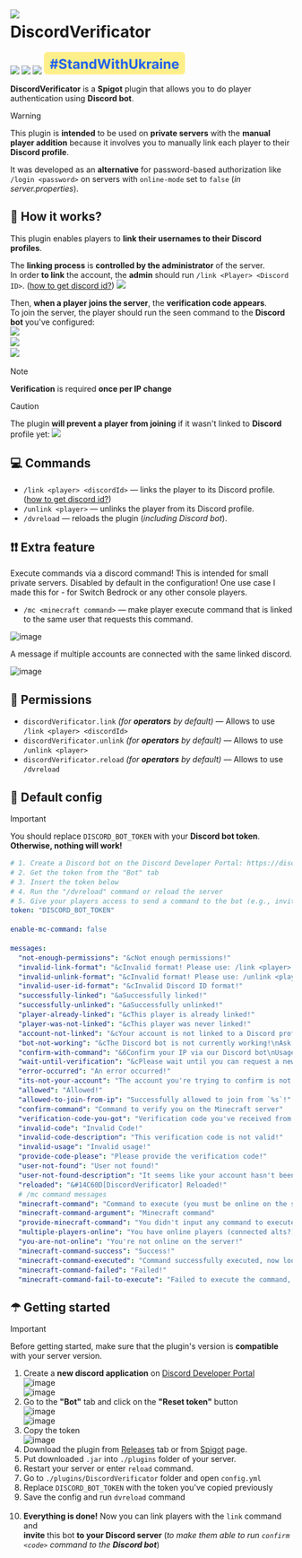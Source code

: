 <h1><img width=80 src="https://github.com/MrQuackDuck/DiscordVerificator/assets/61251075/2a163eb9-515e-409a-b581-94a4fa513d91" /> <div>DiscordVerificator</div></h1>

<p>
  <a href="https://www.java.com/"><img src="https://img.shields.io/badge/Java-gray?color=C8273F" /></a>
  <a href="https://hub.spigotmc.org/javadocs/spigot/"><img src="https://img.shields.io/badge/Spigot_API-gray?color=F07427&logo=spigotmc&logoColor=FFFFFF" /></a>
  <a href="https://jda.wiki/"><img src="https://img.shields.io/badge/JDA-gray?color=5662F6&logo=discord&logoColor=FFFFFF" /></a>
  <a href="https://github.com/vshymanskyy/StandWithUkraine"><img src="https://raw.githubusercontent.com/vshymanskyy/StandWithUkraine/main/badges/StandWithUkraine.svg"></a>
</p>

 **DiscordVerificator** is a **Spigot** plugin that allows you to do player authentication using **Discord bot**.<br>

> [!WARNING]
> This plugin is **intended** to be used on **private servers** with the **manual player addition** because it involves you to manually link each player to their **Discord profile**.

 It was developed as an **alternative** for password-based authorization like `/login <password>` on servers with `online-mode` set to `false` (_in server.properties_).

 ## 🤔 How it works?

This plugin enables players to **link their usernames to their Discord profiles**. <br/>

The **linking process** is **controlled by the administrator** of the server. <br/>
In order **to link** the account, the **admin** should run `/link <Player> <Discord ID>`. ([how to get discord id?](https://youtu.be/RzTWH0g2xbo?si=oQT2rCSuf6B3Z5kY))
<img src="https://github.com/MrQuackDuck/DiscordVerificator/assets/61251075/50193702-ed0f-4b60-9884-58754a25328d">

Then, **when a player joins the server**, the **verification code appears**.<br>
To join the server, the player should run the seen command to the **Discord bot** you've configured: <br>
<img height=250 src="https://github.com/MrQuackDuck/DiscordVerificator/assets/61251075/1ad48c69-198b-48dc-8f5a-837312f094fa"><br>
<img src="https://github.com/MrQuackDuck/DiscordVerificator/assets/61251075/235dfef9-f390-4e2b-9bbe-d8e525425fe8"><br>
<img src="https://github.com/MrQuackDuck/DiscordVerificator/assets/61251075/c2758242-a3cd-4ef3-b6ec-83eb68e9438f">

> [!NOTE]
> **Verification** is required **once per IP change**

> [!CAUTION]
> The plugin **will prevent a player from joining** if it wasn't linked to **Discord** profile yet:
> <img height=200 src="https://github.com/MrQuackDuck/DiscordVerificator/assets/61251075/ef98c616-3c90-41cf-a111-ae49f416dc3c">

## 💻 Commands
- `/link <player> <discordId>` — links the player to its Discord profile. ([how to get discord id?](https://youtu.be/RzTWH0g2xbo?si=oQT2rCSuf6B3Z5kY))
- `/unlink <player>` — unlinks the player from its Discord profile.
- `/dvreload` — reloads the plugin (_including Discord bot_).

## ❗❗ Extra feature
Execute commands via a discord command! This is intended for small private servers. Disabled by default in the configuration!
One use case I made this for - for Switch Bedrock or any other console players.
- `/mc <minecraft command>` — make player execute command that is linked to the same user that requests this command.

![image](https://github.com/user-attachments/assets/bd1bd690-2aa6-49ec-8702-44d93c7dfd74)

A message if multiple accounts are connected with the same linked discord.

![image](https://github.com/user-attachments/assets/8f9ed2ce-38c1-40ce-a648-d298d43c7b26)
  
## 🔞 Permissions
- `discordVerificator.link` _(for **operators** by default)_ — Allows to use `/link <player> <discordId>`
- `discordVerificator.unlink` _(for **operators** by default)_ — Allows to use `/unlink <player>`
- `discordVerificator.reload` _(for **operators** by default)_ — Allows to use `/dvreload`

## 📄 Default config
> [!IMPORTANT]
> You should replace `DISCORD_BOT_TOKEN` with your **Discord bot token**.<br>
> **Otherwise, nothing will work!**

```yml
# 1. Create a Discord bot on the Discord Developer Portal: https://discord.com/developers/applications
# 2. Get the token from the "Bot" tab
# 3. Insert the token below
# 4. Run the "/dvreload" command or reload the server
# 5. Give your players access to send a command to the bot (e.g., invite it to your Discord server)
token: "DISCORD_BOT_TOKEN"

enable-mc-command: false

messages:
  "not-enough-permissions": "&cNot enough permissions!"
  "invalid-link-format": "&cInvalid format! Please use: /link <player> <discordId>"
  "invalid-unlink-format": "&cInvalid format! Please use: /unlink <player>"
  "invalid-user-id-format": "&cInvalid Discord ID format!"
  "successfully-linked": "&aSuccessfully linked!"
  "successfully-unlinked": "&aSuccessfully unlinked!"
  "player-already-linked": "&cThis player is already linked!"
  "player-was-not-linked": "&cThis player was never linked!"
  "account-not-linked": "&cYour account is not linked to a Discord profile yet."
  "bot-not-working": "&cThe Discord bot is not currently working!\nAsk the administrator to resolve this issue."
  "confirm-with-command": "&6Confirm your IP via our Discord bot\nUsage: &f&n/confirm %s"
  "wait-until-verification": "&cPlease wait until you can request a new code!\n&f&n%s seconds left."
  "error-occurred": "An error occurred!"
  "its-not-your-account": "The account you're trying to confirm is not linked to your Discord profile!"
  "allowed": "Allowed!"
  "allowed-to-join-from-ip": "Successfully allowed to join from `%s`!"
  "confirm-command": "Command to verify you on the Minecraft server"
  "verification-code-you-got": "Verification code you've received from the server"
  "invalid-code": "Invalid Code!"
  "invalid-code-description": "This verification code is not valid!"
  "invalid-usage": "Invalid usage!"
  "provide-code-please": "Please provide the verification code!"
  "user-not-found": "User not found!"
  "user-not-found-description": "It seems like your account hasn't been linked to any Minecraft username yet."
  "reloaded": "&#14C60D[DiscordVerificator] Reloaded!"
  # /mc command messages
  "minecraft-command": "Command to execute (you must be online on the server)"
  "minecraft-command-argument": "Minecraft command"
  "provide-minecraft-command": "You didn't input any command to execute!"
  "multiple-players-online": "You have online players (connected alts?) that are linked to your discord account, which one do you prefer?"
  "you-are-not-online": "You're not online on the server!"
  "minecraft-command-success": "Success!"
  "minecraft-command-executed": "Command successfully executed, now look at your chat."
  "minecraft-command-failed": "Failed!"
  "minecraft-command-fail-to-execute": "Failed to execute the command, did you disconnect?"
```

## ☂ Getting started

> [!IMPORTANT]
> Before getting started, make sure that the plugin's version is **compatible** with your server version.

1. Create a **new discord application** on <a href="https://discord.com/developers/applications/">Discord Developer Portal</a><br>
![image](https://github.com/MrQuackDuck/DiscordVerificator/assets/61251075/3322da7c-95b3-4ee0-a22a-c868c5f43aae)<br>
![image](https://github.com/MrQuackDuck/DiscordVerificator/assets/61251075/fa05b770-0ad0-42a6-833e-101ba06eee41)
1. Go to the **"Bot"** tab and click on the **"Reset token"** button<br>
![image](https://github.com/MrQuackDuck/DiscordVerificator/assets/61251075/f75a5bca-a28a-42b2-aa04-479842688280)<br>
![image](https://github.com/MrQuackDuck/DiscordVerificator/assets/61251075/be31fca3-2f50-4004-a9c9-fdf076bde60d)
1. Copy the token<br>
![image](https://github.com/MrQuackDuck/DiscordVerificator/assets/61251075/f2b15ed9-5999-4093-8c78-3ee27c490c28)
1. Download the plugin from <a href="https://github.com/MrQuackDuck/DiscordVerificator/releases">Releases</a> tab or from <a href="https://www.spigotmc.org/resources/discord-verificator.117794/">Spigot</a> page.
1. Put downloaded `.jar` into `./plugins` folder of your server.
1. Restart your server or enter `reload` command.
1. Go to `./plugins/DiscordVerificator` folder and open `config.yml`
1. Replace `DISCORD_BOT_TOKEN` with the token you've copied previously
1. Save the config and run `dvreload` command<br><br>
1. **Everything is done!** Now you can link players with the `link` command and<br> **invite** this bot **to your Discord server** (_to make them able to run `confirm <code>` command to the **Discord bot**_)
